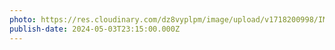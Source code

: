 ```yaml
---
photo: https://res.cloudinary.com/dz8vyplpm/image/upload/v1718200998/IMG_9710_uranph.jpg
publish-date: 2024-05-03T23:15:00.000Z
---
```

